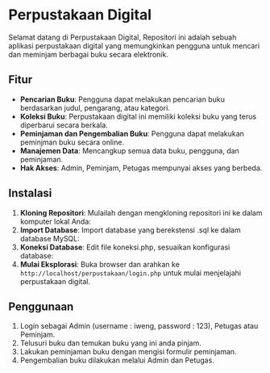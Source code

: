 # Perpustakaan Digital

Selamat datang di Perpustakaan Digital, Repositori ini adalah sebuah aplikasi perpustakaan digital yang memungkinkan pengguna untuk mencari dan meminjam berbagai buku secara elektronik.

## Fitur

- **Pencarian Buku**: Pengguna dapat melakukan pencarian buku berdasarkan judul, pengarang, atau kategori.
- **Koleksi Buku**: Perpustakaan digital ini memiliki koleksi buku yang terus diperbarui secara berkala.
- **Peminjaman dan Pengembalian Buku**: Pengguna dapat melakukan peminjman buku secara online.
- **Manajemen Data**: Mencangkup semua data buku, pengguna, dan peminjaman.
- **Hak Akses**: Admin, Peminjam, Petugas mempunyai akses yang berbeda.

## Instalasi

1. **Kloning Repositori**: Mulailah dengan mengkloning repositori ini ke dalam komputer lokal Anda:
2. **Import Database**: Import database yang berekstensi .sql ke dalam database MySQL:
3. **Koneksi Database**: Edit file koneksi.php, sesuaikan konfigurasi database:
4. **Mulai Eksplorasi**: Buka browser dan arahkan ke `http://localhost/perpustakaan/login.php` untuk mulai menjelajahi perpustakaan digital.

## Penggunaan
1. Login sebagai Admin (username : iweng, password : 123), Petugas atau Peminjam.
2. Telusuri buku dan temukan buku yang ini anda pinjam.
3. Lakukan peminjaman buku dengan mengisi formulir peminjaman.
4. Pengembalian buku dilakukan melalui Admin dan Petugas.

